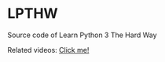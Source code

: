 # LPTHW
Source code of Learn Python 3 The Hard Way

Related videos: [Click me!](https://www.bilibili.com/video/av25675370)
